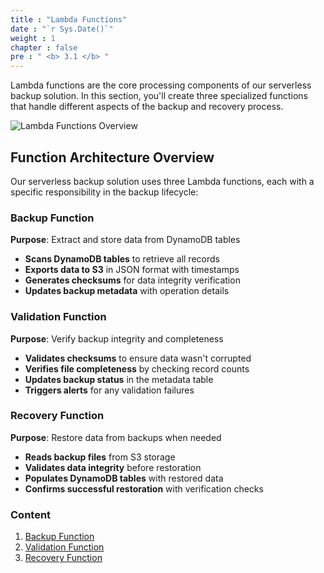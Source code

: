 ```yaml
---
title : "Lambda Functions"
date : "`r Sys.Date()`"
weight : 1
chapter : false
pre : " <b> 3.1 </b> "
---
```


Lambda functions are the core processing components of our serverless backup solution. In this section, you'll create three specialized functions that handle different aspects of the backup and recovery process.

![Lambda Functions Overview](/FCJ-Workshop/images/3.svlessimp/001-overview.png)

## Function Architecture Overview

Our serverless backup solution uses three Lambda functions, each with a specific responsibility in the backup lifecycle:

### Backup Function
**Purpose**: Extract and store data from DynamoDB tables
- **Scans DynamoDB tables** to retrieve all records
- **Exports data to S3** in JSON format with timestamps
- **Generates checksums** for data integrity verification
- **Updates backup metadata** with operation details

### Validation Function  
**Purpose**: Verify backup integrity and completeness
- **Validates checksums** to ensure data wasn't corrupted
- **Verifies file completeness** by checking record counts
- **Updates backup status** in the metadata table
- **Triggers alerts** for any validation failures

### Recovery Function
**Purpose**: Restore data from backups when needed
- **Reads backup files** from S3 storage
- **Validates data integrity** before restoration
- **Populates DynamoDB tables** with restored data
- **Confirms successful restoration** with verification checks

### Content
1. [Backup Function](3.1.1-backupfunc/) 
2. [Validation Function](3.1.2-backupvalidator/) 
3. [Recovery Function](3.1.3-recoveryfunc/) 
